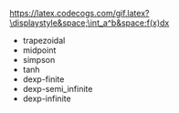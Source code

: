 https://latex.codecogs.com/gif.latex?\displaystyle&space;\int_a^b&space;f(x)dx
* trapezoidal
* midpoint
* simpson
* tanh
* dexp-finite
* dexp-semi_infinite
* dexp-infinite
